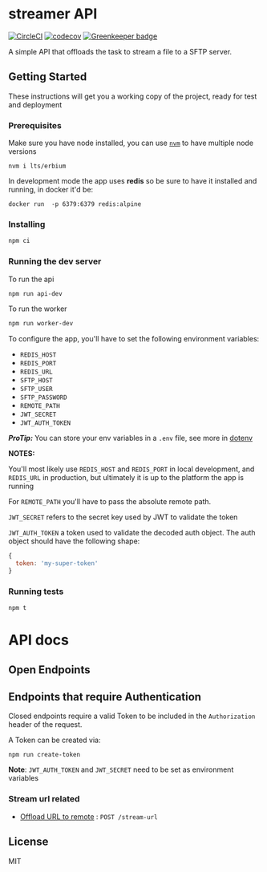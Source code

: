 # streamer API

[![CircleCI](https://circleci.com/gh/aotarola/streamer-api.svg?style=shield)](https://circleci.com/gh/aotarola/streamer-api)
[![codecov](https://codecov.io/gh/aotarola/streamer-api/branch/master/graph/badge.svg)](https://codecov.io/gh/aotarola/streamer-api) [![Greenkeeper badge](https://badges.greenkeeper.io/aotarola/streamer-api.svg)](https://greenkeeper.io/)

A simple API that offloads the task to stream a file to a SFTP server.

## Getting Started

These instructions will get you a working copy of the project, ready for test
and deployment

### Prerequisites

Make sure you have node installed, you can use [`nvm`][nvm] to have multiple
node versions

```
nvm i lts/erbium
```

In development mode the app uses **redis** so be sure to have it installed
and running, in docker it'd be:

```
docker run  -p 6379:6379 redis:alpine
```

### Installing

```zsh
npm ci
```

### Running the dev server

To run the api

```zsh
npm run api-dev
```

To run the worker

```zsh
npm run worker-dev
```

To configure the app, you'll have to set the following environment variables:

* `REDIS_HOST`
* `REDIS_PORT`
* `REDIS_URL`
* `SFTP_HOST`
* `SFTP_USER`
* `SFTP_PASSWORD`
* `REMOTE_PATH`
* `JWT_SECRET`
* `JWT_AUTH_TOKEN`

**_ProTip:_** You can store your env variables in a `.env` file, see more in [dotenv][dotenv]

**NOTES:**

You'll most likely use `REDIS_HOST` and `REDIS_PORT` in local development, and
`REDIS_URL` in production, but ultimately it is up to the platform the app is
running

For `REMOTE_PATH` you'll have to pass the absolute remote path.

`JWT_SECRET` refers to the secret key used by JWT to validate the token

`JWT_AUTH_TOKEN` a token used to validate the decoded auth object. The auth
object should have the following shape:

```js
{
  token: 'my-super-token'
}
```

### Running tests

```zsh
npm t
```

# API docs

## Open Endpoints

## Endpoints that require Authentication

Closed endpoints require a valid Token to be included in the `Authorization` header of the request.

A Token can be created via:

```
npm run create-token
```

**Note**: `JWT_AUTH_TOKEN` and `JWT_SECRET` need to be set as environment variables

### Stream url related

* [Offload URL to remote](stream-url.md) : `POST /stream-url`

## License

MIT

[dotenv]: https://github.com/motdotla/dotenv
[nvm]: https://github.com/nvm-sh/nvm
